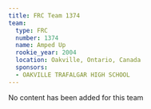 ```yaml
---
title: FRC Team 1374
team:
  type: FRC
  number: 1374
  name: Amped Up
  rookie_year: 2004
  location: Oakville, Ontario, Canada
  sponsors:
  - OAKVILLE TRAFALGAR HIGH SCHOOL
---
```


No content has been added for this team